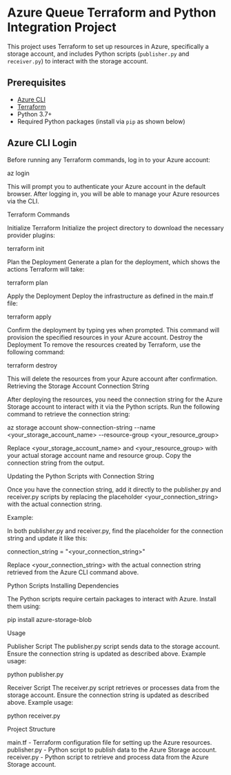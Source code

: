 # Azure Queue Terraform and Python Integration Project

This project uses Terraform to set up resources in Azure, specifically a storage account, and includes Python scripts (`publisher.py` and `receiver.py`) to interact with the storage account.

## Prerequisites

- [Azure CLI](https://docs.microsoft.com/en-us/cli/azure/install-azure-cli)
- [Terraform](https://learn.hashicorp.com/tutorials/terraform/install-cli)
- Python 3.7+
- Required Python packages (install via `pip` as shown below)

## Azure CLI Login

Before running any Terraform commands, log in to your Azure account:

az login

This will prompt you to authenticate your Azure account in the default browser. After logging in, you will be able to manage your Azure resources via the CLI.

Terraform Commands

Initialize Terraform
Initialize the project directory to download the necessary provider plugins:

terraform init

Plan the Deployment
Generate a plan for the deployment, which shows the actions Terraform will take:

terraform plan

Apply the Deployment
Deploy the infrastructure as defined in the main.tf file:

terraform apply

Confirm the deployment by typing yes when prompted. This command will provision the specified resources in your Azure account.
Destroy the Deployment
To remove the resources created by Terraform, use the following command:

terraform destroy

This will delete the resources from your Azure account after confirmation.
Retrieving the Storage Account Connection String

After deploying the resources, you need the connection string for the Azure Storage account to interact with it via the Python scripts. Run the following command to retrieve the connection string:

az storage account show-connection-string --name <your_storage_account_name> --resource-group <your_resource_group>

Replace <your_storage_account_name> and <your_resource_group> with your actual storage account name and resource group. Copy the connection string from the output.

Updating the Python Scripts with Connection String

Once you have the connection string, add it directly to the publisher.py and receiver.py scripts by replacing the placeholder <your_connection_string> with the actual connection string.

Example:

In both publisher.py and receiver.py, find the placeholder for the connection string and update it like this:

connection_string = "<your_connection_string>"

Replace <your_connection_string> with the actual connection string retrieved from the Azure CLI command above.

Python Scripts
Installing Dependencies

The Python scripts require certain packages to interact with Azure. Install them using:

pip install azure-storage-blob


Usage

Publisher Script
The publisher.py script sends data to the storage account. Ensure the connection string is updated as described above.
Example usage:

python publisher.py

Receiver Script
The receiver.py script retrieves or processes data from the storage account. Ensure the connection string is updated as described above.
Example usage:

python receiver.py

Project Structure

main.tf - Terraform configuration file for setting up the Azure resources.
publisher.py - Python script to publish data to the Azure Storage account.
receiver.py - Python script to retrieve and process data from the Azure Storage account.